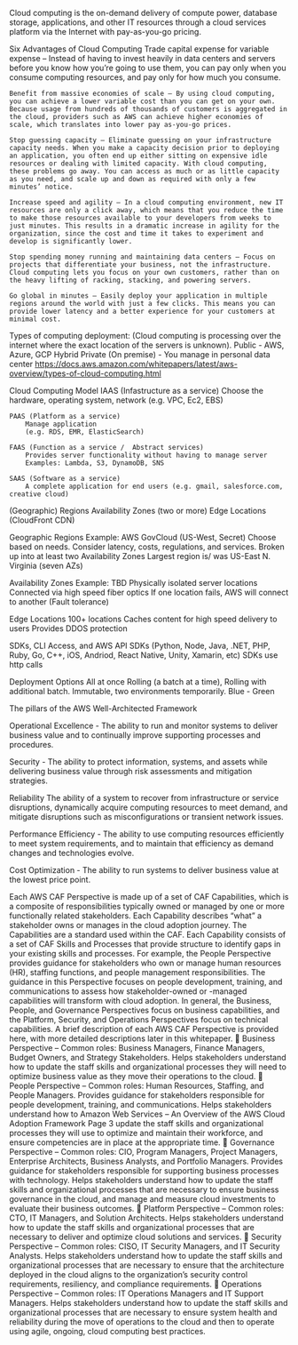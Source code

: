 Cloud computing is the on-demand delivery of compute power, database storage, applications, and other IT resources through a cloud services platform via the Internet with pay-as-you-go pricing.

Six Advantages of Cloud Computing
    Trade capital expense for variable expense – Instead of having to invest heavily in data centers and servers before you know how you’re going to use them, you can pay only when you consume computing resources, and pay only for how much you consume.

    Benefit from massive economies of scale – By using cloud computing, you can achieve a lower variable cost than you can get on your own. Because usage from hundreds of thousands of customers is aggregated in the cloud, providers such as AWS can achieve higher economies of scale, which translates into lower pay as-you-go prices.

    Stop guessing capacity – Eliminate guessing on your infrastructure capacity needs. When you make a capacity decision prior to deploying an application, you often end up either sitting on expensive idle resources or dealing with limited capacity. With cloud computing, these problems go away. You can access as much or as little capacity as you need, and scale up and down as required with only a few minutes’ notice.

    Increase speed and agility – In a cloud computing environment, new IT resources are only a click away, which means that you reduce the time to make those resources available to your developers from weeks to just minutes. This results in a dramatic increase in agility for the organization, since the cost and time it takes to experiment and develop is significantly lower.

    Stop spending money running and maintaining data centers – Focus on projects that differentiate your business, not the infrastructure. Cloud computing lets you focus on your own customers, rather than on the heavy lifting of racking, stacking, and powering servers.

    Go global in minutes – Easily deploy your application in multiple regions around the world with just a few clicks. This means you can provide lower latency and a better experience for your customers at minimal cost.

Types of computing deployment:
    (Cloud computing is processing over the internet where the exact location of the servers is unknown).
    Public - AWS, Azure, GCP
    Hybrid
    Private (On premise) - You manage in personal data center
    https://docs.aws.amazon.com/whitepapers/latest/aws-overview/types-of-cloud-computing.html


Cloud Computing Model
    IAAS (Infastructure as a service)
        Choose the hardware, operating system, network (e.g. VPC, Ec2, EBS)

    PAAS (Platform as a service)
        Manage application
        (e.g. RDS, EMR, ElasticSearch)

    FAAS (Function as a service /  Abstract services)
        Provides server functionality without having to manage server
        Examples: Lambda, S3, DynamoDB, SNS

    SAAS (Software as a service)
        A complete application for end users (e.g. gmail, salesforce.com, creative cloud)


(Geographic) Regions
    Availability Zones (two or more)
        Edge Locations (CloudFront CDN)

Geographic Regions
    Example: AWS GovCloud (US-West, Secret)
    Choose based on needs. Consider latency, costs, regulations, and services.
    Broken up into at least two Availability Zones
    Largest region is/ was US-East N. Virginia (seven AZs)

Availability Zones
    Example: TBD
    Physically isolated server locations
    Connected via high speed fiber optics
    If one location fails, AWS will connect to another (Fault tolerance)

Edge Locations
    100+ locations
    Caches content for high speed delivery to users
    Provides DDOS protection


SDKs, CLI Access, and AWS API
    SDKs (Python, Node, Java, .NET, PHP, Ruby, Go, C++, iOS, Andriod, React Native, Unity, Xamarin, etc)
        SDKs use http calls


Deployment Options
    All at once
    Rolling (a batch at a time), Rolling with additional batch.
    Immutable, two environments temporarily.
    Blue - Green

The pillars of the AWS Well-Architected Framework

Operational Excellence - The ability to run and monitor systems to deliver business value and to continually improve supporting processes and procedures.

Security - The ability to protect information, systems, and assets while delivering business value through risk assessments and mitigation strategies.

Reliability The ability of a system to recover from infrastructure or service disruptions, dynamically acquire computing resources to meet demand, and mitigate disruptions such as misconfigurations or transient network issues.

Performance Efficiency - The ability to use computing resources efficiently to meet system requirements, and to maintain that efficiency as demand changes and technologies evolve.

Cost Optimization - The ability to run systems to deliver business value at the lowest price point.


Each AWS CAF Perspective is made up of a set of CAF Capabilities, which is a
composite of responsibilities typically owned or managed by one or more
functionally related stakeholders. Each Capability describes “what” a
stakeholder owns or manages in the cloud adoption journey. The Capabilities
are a standard used within the CAF. Each Capability consists of a set of CAF
Skills and Processes that provide structure to identify gaps in your existing skills
and processes. For example, the People Perspective provides guidance for
stakeholders who own or manage human resources (HR), staffing functions,
and people management responsibilities. The guidance in this Perspective
focuses on people development, training, and communications to assess how
stakeholder-owned or -managed capabilities will transform with cloud
adoption.
In general, the Business, People, and Governance Perspectives focus on
business capabilities, and the Platform, Security, and Operations Perspectives
focus on technical capabilities. A brief description of each AWS CAF Perspective
is provided here, with more detailed descriptions later in this whitepaper.
 Business Perspective – Common roles: Business Managers, Finance
Managers, Budget Owners, and Strategy Stakeholders.
Helps stakeholders understand how to update the staff skills and
organizational processes they will need to optimize business value as
they move their operations to the cloud.
 People Perspective – Common roles: Human Resources, Staffing, and
People Managers.
Provides guidance for stakeholders responsible for people development,
training, and communications. Helps stakeholders understand how to 
Amazon Web Services – An Overview of the AWS Cloud Adoption Framework
Page 3
update the staff skills and organizational processes they will use to
optimize and maintain their workforce, and ensure competencies are in
place at the appropriate time.
 Governance Perspective – Common roles: CIO, Program Managers,
Project Managers, Enterprise Architects, Business Analysts, and
Portfolio Managers.
Provides guidance for stakeholders responsible for supporting business
processes with technology. Helps stakeholders understand how to
update the staff skills and organizational processes that are necessary to
ensure business governance in the cloud, and manage and measure
cloud investments to evaluate their business outcomes.
 Platform Perspective – Common roles: CTO, IT Managers, and
Solution Architects.
Helps stakeholders understand how to update the staff skills and
organizational processes that are necessary to deliver and optimize cloud
solutions and services.
 Security Perspective – Common roles: CISO, IT Security Managers,
and IT Security Analysts.
Helps stakeholders understand how to update the staff skills and
organizational processes that are necessary to ensure that the
architecture deployed in the cloud aligns to the organization’s security
control requirements, resiliency, and compliance requirements.
 Operations Perspective – Common roles: IT Operations Managers
and IT Support Managers.
Helps stakeholders understand how to update the staff skills and
organizational processes that are necessary to ensure system health and
reliability during the move of operations to the cloud and then to operate
using agile, ongoing, cloud computing best practices.

